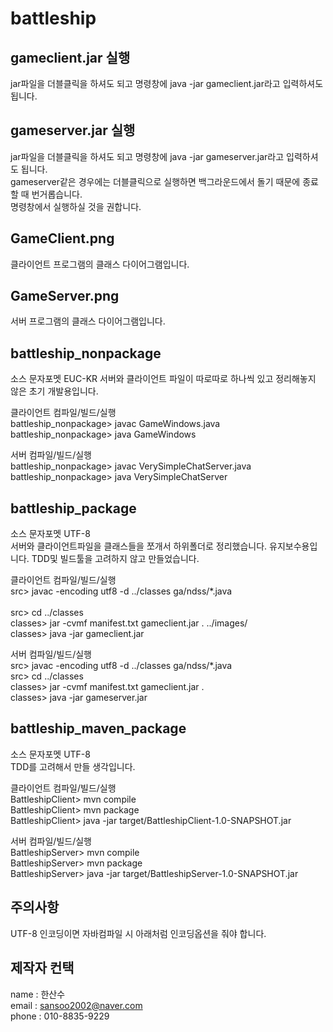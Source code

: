 ﻿battleship
=========

gameclient.jar 실행
------------------
jar파일을 더블클릭을 하셔도 되고 명령창에 java -jar gameclient.jar라고 입력하셔도 됩니다.

gameserver.jar 실행
-------------------
jar파일을 더블클릭을 하셔도 되고 명령창에 java -jar gameserver.jar라고 입력하셔도 됩니다.<br>
gameserver같은 경우에는 더블클릭으로 실행하면 백그라운드에서 돌기 때문에 종료할 때 번거롭습니다.<br>
명령창에서 실행하실 것을 권합니다.

GameClient.png
---------------
클라이언트 프로그램의 클래스 다이어그램입니다.

GameServer.png
---------------
서버 프로그램의 클래스 다이어그램입니다.

battleship_nonpackage
------------------
소스 문자포멧 EUC-KR
서버와 클라이언트 파일이 따로따로 하나씩 있고 정리해놓지 않은 초기 개발용입니다.

클라이언트 컴파일/빌드/실행<br>
battleship_nonpackage> javac GameWindows.java<br>
battleship_nonpackage> java GameWindows<br>

서버 컴파일/빌드/실행<br>
battleship_nonpackage> javac VerySimpleChatServer.java<br>
battleship_nonpackage> java VerySimpleChatServer<br>

battleship_package
------------------
소스 문자포멧 UTF-8<br>
서버와 클라이언트파일을 클래스들을 쪼개서 하위폴더로 정리했습니다. 유지보수용입니다. TDD및 빌드툴을 고려하지 않고 만들었습니다.<br>

클라이언트 컴파일/빌드/실행<br>
src> javac -encoding utf8 -d ../classes ga/ndss/*.java<br><br>
src> cd ../classes<br>
classes> jar -cvmf manifest.txt gameclient.jar . ../images/<br>
classes> java -jar gameclient.jar<br>

서버 컴파일/빌드/실행<br>
src> javac -encoding utf8 -d ../classes ga/ndss/*.java<br>
src> cd ../classes<br>
classes> jar -cvmf manifest.txt gameclient.jar .<br>
classes> java -jar gameserver.jar<br>


battleship_maven_package
------------------
소스 문자포멧 UTF-8<br>
TDD를 고려해서 만들 생각입니다.<br>

클라이언트 컴파일/빌드/실행<br>
BattleshipClient> mvn compile<br>
BattleshipClient> mvn package<br>
BattleshipClient> java -jar target/BattleshipClient-1.0-SNAPSHOT.jar<br>

서버 컴파일/빌드/실행<br>
BattleshipServer> mvn compile<br>
BattleshipServer> mvn package<br>
BattleshipServer> java -jar target/BattleshipServer-1.0-SNAPSHOT.jar<br>

주의사항
-------------------
UTF-8 인코딩이면 자바컴파일 시 아래처럼 인코딩옵션을 줘야 합니다.<br>

제작자 컨택
-------------------
name : 한산수<br>
email : sansoo2002@naver.com<br>
phone : 010-8835-9229<br>
